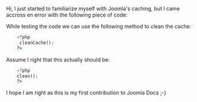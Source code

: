 <!-- Filename: Using_Caching_to_Speed_Up_Your_Code / Display title: Using Caching to Speed Up Your Code -->

Hi, I just started to familiarize myself with Joomla's caching, but I
came accross en error with the following piece of code:

While testing the code we can use the following method to clean the cache:
```php
    <?php
     cleanCache();
    ?>
```

Assume I right that this actually should be:

```php
    <?php
    clean();
    ?>
```

I hope I am right as this is my first contribution to Joomla Docs ;-)
